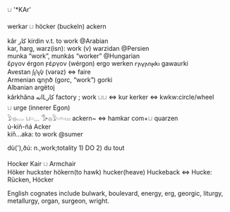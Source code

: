 𓂓 '*KAr'  

werkar 𓂓 höcker (buckeln) ackern  

kâr كار   kirdin v.t. to work  @Arabian  
kar, harg, warz(isn): work (v) warzidan @Persien  
munka “work”, munkás “worker” @Hungarian  
ἔργον érgon  ϝέργον (wérgon) ergo werken 𐌲𐌰𐍅𐌰𐌿𐍂𐌺𐌹 gawaurki  
Avestan 𐬬𐬆𐬭𐬆𐬰‏ (vərəz) ⇔ faire  
Armenian գործ (gorc, “work”) gorki  
Albanian argëtoj  
kârkhâna انهLكار factory ; work 𓂓𓂓  ⇔ kur kerker ⇔ kwkw:circle/wheel  
𓂓 urge (innerer Egon)  
𓅱𓐍𓂋  𓂓𓏏𓈓  𓅜𓐍𓅱𓏛𓏥 ackern~   ⇔ hamkar com+𓂓  quarzen  
ú-kíñ-ñá   Acker  
kíñ...aka: to work @sumer  

dù('),ðú: n.,work;totality 1) DO 2) du tout  



Hocker Kair 𓂓 Armchair  
Höker huckster hökern(to hawk) hucker(heave) Huckeback ⇔ Hucke: Rücken, Höcker  

English cognates include bulwark, boulevard, energy, erg, georgic, liturgy, metallurgy, organ, surgeon, wright.  